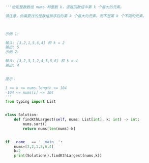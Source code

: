 
<BlogInfo id="965" title="61.数组中的第K个最大元素" author="白日梦想猿" pv=0 read_times=0 pre_cost_time=0分24秒 category="leetcode" tag_list="['leetcode']" create_time="2022.04.07 20:20:58" update_time="2022.04.07 20:25:14" />

```python
'''给定整数数组 nums 和整数 k，请返回数组中第 k 个最大的元素。

请注意，你需要找的是数组排序后的第 k 个最大的元素，而不是第 k 个不同的元素。

 

示例 1:

输入: [3,2,1,5,6,4] 和 k = 2
输出: 5
示例 2:

输入: [3,2,3,1,2,4,5,5,6] 和 k = 4
输出: 4
 

提示：

1 <= k <= nums.length <= 104
-104 <= nums[i] <= 104
'''
from typing import List


class Solution:
    def findKthLargest(self, nums: List[int], k: int) -> int:
        nums.sort()
        return nums[len(nums)-k]


if __name__ == '__main__':
    nums=[3,2,1,5,6,4]
    k=2
    print(Solution().findKthLargest(nums,k))




```
